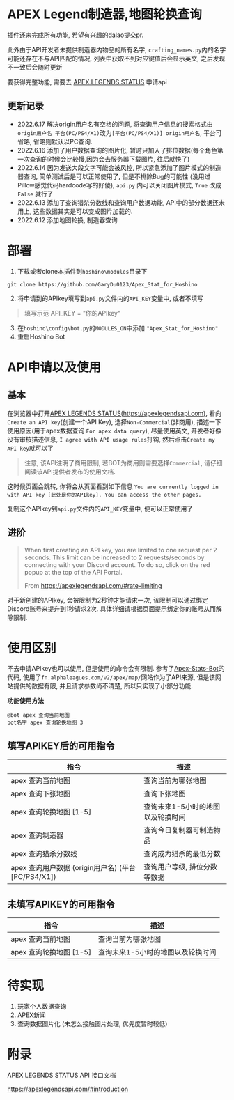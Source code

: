 # APEX Legend制造器,地图轮换查询

插件还未完成所有功能, 希望有兴趣的dalao提交pr.

此外由于API开发者未提供制造器内物品的所有名字, `crafting_names.py`内的名字可能还存在不与API匹配的情况, 
列表中获取不到对应键值后会显示英文, 之后发现不一致后会随时更新

要获得完整功能, 需要去 [APEX LEGENDS STATUS](https://apexlegendsapi.com) 申请api

## 更新记录
- 2022.6.17 解决origin用户名有空格的问题, 将查询用户信息的搜索格式由`origin用户名 平台(PC/PS4/X1)`改为`[平台(PC/PS4/X1)] origin用户名`,
平台可省略, 省略则默认以PC查询.
- 2022.6.16 添加了用户数据查询的图片化, 暂时只加入了排位数据(每个角色第一次查询的时候会比较慢,因为会去服务器下载图片, 往后就快了)
- 2022.6.14 因为发送大段文字可能会被风控, 所以紧急添加了图片模式的制造器查询, 简单测试后是可以正常使用了, 但是不排除Bug的可能性
(没用过Pillow感觉代码hardcode写的好傻), `api.py` 内可以关闭图片模式, `True` 改成 `False` 就行了
- 2022.6.13 添加了查询猎杀分数线和查询用户数据功能, API中的部分数据还未用上, 这些数据其实是可以变成图片加载的.
- 2022.6.12 添加地图轮换, 制造器查询



# 部署
1. 下载或者clone本插件到`hoshino\modules`目录下
```shell
git clone https://github.com/GaryDu0123/Apex_Stat_for_Hoshino
```
2. 将申请到的APIkey填写到`api.py`文件内的`API_KEY`变量中, 或者不填写
> 填写示范 API_KEY = "你的APIkey"
3. 在`hoshino\config\bot.py`的`MODULES_ON`中添加 `"Apex_Stat_for_Hoshino"`
4. 重启Hoshino Bot

# API申请以及使用
## 基本
在浏览器中打开[APEX LEGENDS STATUS(https://apexlegendsapi.com)](https://apexlegendsapi.com),
看向`Create an API key`(创建一个API Key), 选择`Non-Commercial`(非商用), 
描述一下使用原因(用于apex数据查询 `For apex data query`), 尽量使用英文, ~~开发者好像没有审核描述信息~~, `I agree with API usage rules`打钩, 然后点击`Create my API key`就可以了

> 注意, 该API注明了商用限制, 若BOT为商用则需要选择`Commercial`, 请仔细阅读该API提供者发布的使用文档.

这时候页面会跳转, 你将会从页面看到如下信息 `You are currently logged in with API key [此处是你的APIkey]. You can access the other pages.`

复制这个APIkey到`api.py`文件内的`API_KEY`变量中, 便可以正常使用了

## 进阶
> When first creating an API key, you are limited to one request per 2 seconds. This limit can be increased to 2 requests/seconds by connecting with your Discord account. To do so, click on the red popup at the top of the API Portal.
> 
> From https://apexlegendsapi.com/#rate-limiting

对于新创建的APIkey, 会被限制为2秒钟才能请求一次, 该限制可以通过绑定Discord账号来提升到1秒请求2次.
具体详细请根据页面提示绑定你的账号从而解除限制.

# 使用区别
不去申请APIkey也可以使用, 但是使用的命令会有限制. 参考了[Apex-Stats-Bot](https://github.com/StryderDev/Apex-Stats-Bot)的代码, 使用了`fn.alphaleagues.com/v2/apex/map/`网站作为了API来源, 但是该网站提供的数据有限, 并且请求参数尚不清楚, 所以只实现了小部分功能.

**功能使用方法**

```
@bot apex 查询当前地图
bot名字 apex 查询轮换地图 3
```

## 填写APIKEY后的可用指令

| 指令                                         | 描述                              |
| -------------------------------------------- | --------------------------------- |
| apex 查询当前地图                            | 查询当前为哪张地图                |
| apex 查询下张地图                            | 查询下张地图                      |
| apex 查询轮换地图 [1-5]                      | 查询未来1-5小时的地图以及轮换时间 |
| apex 查询制造器                              | 查询今日复制器可制造物品          |
| apex 查询猎杀分数线                          | 查询成为猎杀的最低分数            |
| apex 查询用户数据 (origin用户名) (平台[PC/PS4/X1]) | 查询用户等级, 排位分数等数据      |

## 未填写APIKEY的可用指令

| 指令                    | 描述                              |
| ----------------------- | --------------------------------- |
| apex 查询当前地图       | 查询当前为哪张地图                |
| apex 查询轮换地图 [1-5] | 查询未来1-5小时的地图以及轮换时间 |

# 待实现

1. 玩家个人数据查询
2. APEX新闻
3. 查询数据图片化 (未怎么接触图片处理, 优先度暂时较低)



# 附录

APEX LEGENDS STATUS API 接口文档

https://apexlegendsapi.com/#introduction